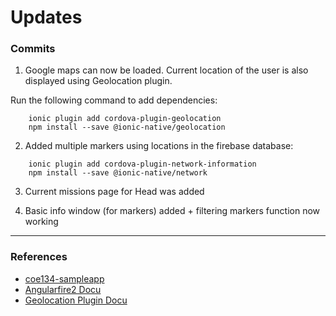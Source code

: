 # Updates

### Commits

1) Google maps can now be loaded. Current location of the user is also displayed using Geolocation plugin.

Run the following command to add dependencies:

```
    ionic plugin add cordova-plugin-geolocation
    npm install --save @ionic-native/geolocation	
```

2) Added multiple markers using locations in the firebase database:

```
    ionic plugin add cordova-plugin-network-information
    npm install --save @ionic-native/network
```

3) Current missions page for Head was added

4) Basic info window (for markers) added + filtering markers function now working

---

### References

* [coe134-sampleapp](https://gitlab.com/agustin.johnpatrick/coe134-sampleapp/tree/firebase)
* [Angularfire2 Docu](https://github.com/angular/angularfire2)
* [Geolocation Plugin Docu](https://github.com/apache/cordova-plugin-geolocation)